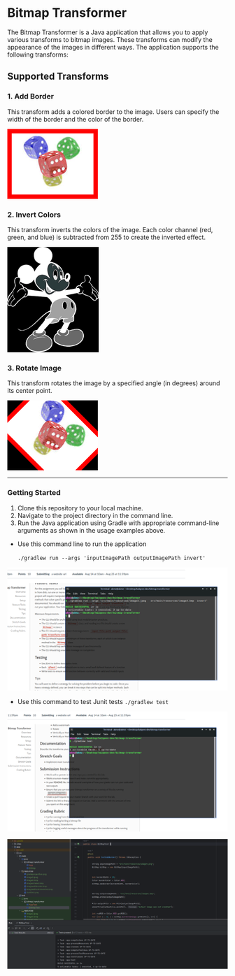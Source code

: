 # Bitmap Transformer

The Bitmap Transformer is a Java application that allows you to apply various transforms to bitmap images. These 
transforms can modify the appearance of the images in different ways. The application supports the following transforms:

## Supported Transforms

### 1. Add Border

This transform adds a colored border to the image. Users can specify the width of the border and the color of the 
border.

![Image](./app/src/main/resources/imagewithborder.bmp)


### 2. Invert Colors
This transform inverts the colors of the image. Each color channel (red, green, and blue) is subtracted from 255 to 
create the inverted effect.

![Image](./app/src/main/resources/imagewithcolorinverted.bmp)

### 3. Rotate Image
This transform rotates the image by a specified angle (in degrees) around its center point.

![Image](./app/src/main/resources/imagerotated.bmp)

---

### Getting Started
1. Clone this repository to your local machine.
2. Navigate to the project directory in the command line.
3. Run the Java application using Gradle with appropriate command-line arguments as shown in the usage examples above.

- Use this command line to run the application

  `./gradlew run --args 'inputImagePath outputImagePath invert'`

![Image](./app/src/main/resources/gradleprojectRun.png)

- Use this command to test Junit tests
  `./gradlew test`

![Image](./app/src/main/resources/Junittest.png)

![Image](./app/src/main/resources/JunitTests.png)



